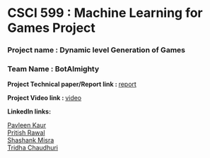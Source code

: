 # CSCI 599 : Machine Learning for Games Project 

### Project name : Dynamic level Generation of Games
### Team Name : BotAlmighty

<b> Project Technical paper/Report link : </b> [report](https://drive.google.com/file/d/1U89ot_udv8zIUI2YV6zz39sNUkEDmgA2/view?usp=sharing)

<b>Project Video link : </b> [video](https://drive.google.com/open?id=1IUuJcpd_mh41e1-sLMjjAty1ZbosZS-5)

<b> LinkedIn links: </b>

[Pavleen Kaur](https://www.linkedin.com/in/pavleen-kaur-usc-ms/) <br>
[Pritish Rawal](https://www.linkedin.com/in/pritish-rawal-22692815b/) <br>
[Shashank Misra](https://www.linkedin.com/in/misrashashank/) <br>
[Tridha Chaudhuri](https://www.linkedin.com/in/tridha-chaudhuri-928817105/)<br>

